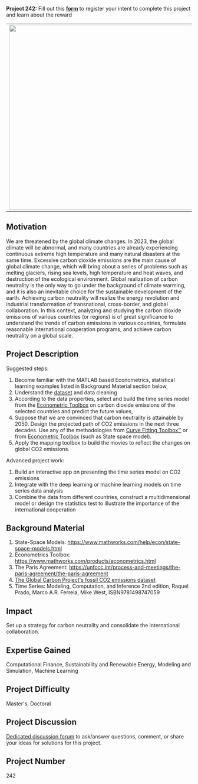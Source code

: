 **Project 242:** Fill out this <strong>[form](https://forms.office.com/Pages/ResponsePage.aspx?id=ETrdmUhDaESb3eUHKx3B5lOTzSa_A6lPqq2LJKzvpM5UMTBZRkc4UTRETjFERVRDWllQRE40OUFSQS4u)</strong> to  register your intent to complete this project and learn about the reward

<table>
<td><img src="https://gist.githubusercontent.com/robertogl/e0115dc303472a9cfd52bbbc8edb7665/raw/carbonNeutral.jpg"  width=500 /></td>
<td><p><h1>Carbon Neutrality</h1></p>
<p>Build a CO2 emission model from historical data and create a plan to achieve carbon neutrality in the future.</p>
</table>

## Motivation

We are threatened by the global climate changes. In 2023, the global climate will be abnormal, and many countries are already experiencing continuous extreme high temperature and many natural disasters at the same time. Excessive carbon dioxide emissions are the main cause of global climate change, which will bring about a series of problems such as melting glaciers, rising sea levels, high temperature and heat waves, and destruction of the ecological environment. Global realization of carbon neutrality is the only way to go under the background of climate warming, and it is also an inevitable choice for the sustainable development of the earth. Achieving carbon neutrality will realize the energy revolution and industrial transformation of transnational, cross-border, and global collaboration. In this context, analyzing and studying the carbon dioxide emissions of various countries (or regions) is of great significance to understand the trends of carbon emissions in various countries, formulate reasonable international cooperation programs, and achieve carbon neutrality on a global scale.

## Project Description

Suggested steps:

1.	Become familiar with the MATLAB based Econometrics, statistical learning examples listed in Background Material section below,
2.	Understand the [dataset](https://zenodo.org/record/5569235#.Y9fx40HMJhG) and data cleaning 
3.	According to the data properties, select and build the time series model from the [Econometric Toolbox](https://www.mathworks.com/products/econometrics.html) on carbon dioxide emissions of the selected countries and predict the future values,
4.	Suppose that we are convinced that carbon neutrality is attainable by 2050. Design the projected path of CO2 emissions in the next three decades. Use any of the methodologies from [Curve Fitting Toolbox™](https://www.mathworks.com/products/curvefitting.html) or from [Econometric Toolbox](https://www.mathworks.com/products/econometrics.html) (such as State space model).
5.	Apply the mapping toolbox to build the movies to reflect the changes on global CO2 emissions.

Advanced project work:

1.	Build an interactive app on presenting the time series model on CO2 emissions
2.	Integrate with the deep learning or machine learning models on time series data analysis
3.	Combine the data from different countries, construct a multidimensional model or design the statistics test to illustrate the importance of the international cooperation


## Background Material

1.	State-Space Models: https://www.mathworks.com/help/econ/state-space-models.html
2.	Econometrics Toolbox: https://www.mathworks.com/products/econometrics.html
3.	The Paris Agreement: https://unfccc.int/process-and-meetings/the-paris-agreement/the-paris-agreement
4.	[The Global Carbon Project's fossil CO2 emissions dataset](https://zenodo.org/record/5569235#.Y9fx40HMJhG)
5.	Time Series: Modeling, Computation, and Inference 2nd edition, Raquel Prado, Marco A.R. Ferreia, Mike West, ISBN9781498747059


## Impact

Set up a strategy for carbon neutrality and consolidate the international collaboration.

## Expertise Gained 

Computational Finance, Sustainability and Renewable Energy, Modeling and Simulation, Machine Learning

## Project Difficulty

Master's, Doctoral

## Project Discussion

[Dedicated discussion forum](https://github.com/mathworks/MathWorks-Excellence-in-Innovation/discussions/77) to ask/answer questions, comment, or share your ideas for solutions for this project.

## Project Number

242